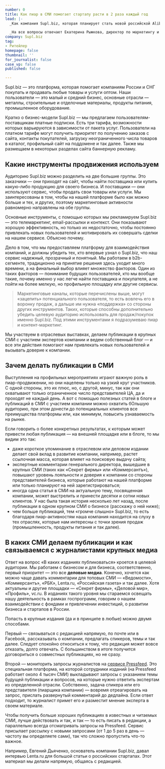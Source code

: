 ```yaml
---
number: 0
title: Как пиар в СМИ помогает стартапу расти в 2 раза каждый год
lead: |-
  _Как компания Supl.biz, которая планирует стать новой российской Alibaba, использует пиар и контент-маркетинг для продвижения своего проекта. Как публикации в «Коммерсанте» и «Ведомостях» и статьи в корпоративном блоге влияют на решение потенциальных клиентов стать пользователями платформы._

  _На все вопросы отвечает Екатерина Рыжкова, директор по маркетингу и PR._
company: Supl.biz
tag:
- Ритейлер
homepage: false
thumbnail: ''
for_journalist: false
case_vp: false
published: false

---
```

Supl.biz — это платформа, которая помогает компаниям России и СНГ покупать и продавать любые товары и услуги оптом. Наши пользователи — это малый и средний бизнес, основные отрасли — металлы, строительные и отделочные материалы, продукты питания, промышленное оборудование.

Кратко о бизнес-модели Supl.biz — мы предлагаем пользователям-поставщикам платные подписки. Есть три тарифа, возможности которых варьируются в зависимости от пакета услуг. Пользователи на платном тарифе могут получить приоритет по получению заказов с сайта, контакты покупателей, загрузку неограниченного числа товаров в каталог, профильный сайт на поддомене и так далее. Также мы размещаем в некоторых разделах сайта баннерную рекламу.

## Какие инструменты продвижения используем

Аудиторию Supl.biz можно разделить на две большие группы. Это заказчики — они приходят на сайт, чтобы найти поставщика или купить какую-либо продукцию для своего бизнеса. И поставщики — они используют сервис, чтобы продать свои товары или услуги. Мы заинтересованы в том, чтобы на нашей платформе было как можно больше и тех, и других, поэтому маркетинговые активности равномерно направлены на обе группы.

Основные инструменты, с помощью которых мы рекламируем Supl.biz — это телемаркетинг, email-рассылки и контекст. Они показывают хорошую эффективность, но только их недостаточно, чтобы постоянно привлекать новых пользователей и мотивировать их совершать сделки на нашем сервисе. Объясню почему.

Дело в том, что мы предоставляем платформу для взаимодействия компаний, и должны убедить тех, кто впервые узнал о Supl.biz, что наш сервис надежный, прозрачный и понятный. Мы работаем в b2b-сегменте, традиционно на принятие решения здесь уходит много времени, а на финальный выбор влияет множество факторов. Один из таких факторов — понимание будущих пользователей, кто мы вообще такие, почему именно у нас легче найти поставщика и покупателя, а не пойти на более мелкую, но профильную площадку или другие сервисы.

> Маркетинговые каналы, которые перечислены выше, могут «зацепить» потенциального пользователя, то есть вовлечь его в воронку продаж, а дальше им нужна «поддержка» со стороны других инструментов. Таких, которые способны дополнительно убедить целевую аудиторию использовать для продаж/покупок именно Supl.biz. Под этими инструментами я подразумеваю пиар и контент-маркетинг.

Мы участвуем в отраслевых выставках, делаем публикации в крупных СМИ с участием экспертов компании и ведем собственный блог — и все эти действия помогают нам привлекать новых пользователей и вызывать доверие к компании.

## Зачем делать публикации в СМИ

Выступления на профильных мероприятиях играют важную роль в пиар-продвижении, но они нацелены только на узкий круг участников. С одной стороны, это их плюс, но, с другой, минус, так как они охватывают только ограниченное число представителей ЦА, да и проходят не каждый день. А вот с помощью полезных статей в блоге и публикаций в СМИ с участием компании можно охватить бОльшую аудиторию, при этом донести до потенциальных клиентов все преимущества платформы или, как минимум, повысить узнаваемость на рынке.

Если говорить о более конкретных результатах, к которым может привести любая публикация — на внешней площадке или в блоге, то мы видим это так:

* даже короткое упоминание в отраслевом или деловом издании делает свой вклад в развитие компании, например, растет ссылочная масса, которая влияет на поисковую выдачу сайта;
* экспертные комментарии генерального директора, вышедшие в крупных СМИ (таких как «Секрет фирмы» или «Коммерсантъ»), повышают уровень лояльности и доверия к компании со стороны представителей бизнеса, которые работают на нашей платформе или только планируют на ней зарегистрироваться;
* иногда одна статья в СМИ на актуальную тему, посвященная компании, может выстрелить и принести десятки и сотни новых клиентов. У нас была такая история несколько лет назад, после публикации в одном крупном СМИ о бизнесе (расскажу о ней ниже);
* чем больше публикаций, тем «громче слышно» Supl.biz, то есть благодаря пиар-активностям наша компания находится на слуху в тех отраслях, которые нам интересны с точки зрения продаж (промышленность, продукты питания и так далее).

## В каких СМИ делаем публикации и как связываемся с журналистами крупных медиа

Ответ на вопрос «В каких изданиях публиковаться» кроется в целевой аудитории. Мы работаем с бизнесом и для бизнеса, соответственно, первый приоритет — это все **деловые медиа**. Конечно, хочется как можно чаще давать комментарии для топовых СМИ — «Ведомости», «Коммерсантъ», «РБК», Lenta.ru, «Российская газета» и так далее. Хотя актуальны и другие площадки — «Секрет фирмы», «Деловой мир», «Профиль», vc.ru. В изданиях такого уровня мы стараемся освещать нашу деятельность в рамках госпрограмм, говорим о нашем взаимодействии с фондами и привлечении инвестиций, о развитии бизнеса и стартапов в России.

Попасть в крупные издания (да и в принципе в любые) можно двумя способами.

Первый — связываться с редакцией напрямую, по почте или в Facebook, рассказывать о компании, предлагать спикеров, темы и так далее. Следует спокойно относиться к тому, что редакция может вовсе отказать, долго отвечать. С большинством в итоге получится договориться о совместных публикациях, но не сразу.

Второй — мониторить запросы журналистов на [сервисе Pressfeed](https://pressfeed.ru/). Это специальная платформа, на которой сотрудники изданий (на Pressfeed работает около 4 тысяч СМИ) выкладывают запросы с указанием темы будущей публикации и вопросов, на которые нужно ответить экспертам из определенной отрасли. Собственно, задача спикера или его представителя (пиарщика компании) — вовремя отреагировать на запрос, прислать развернутый комментарий до дедлайна. Если ответ подходит, то журналист примет его и разместит мнение эксперта в своем материале.

Чтобы получить больше хороших публикациях в известных и читаемых СМИ, лучше действовать и так, и так — то есть писать в редакции, а параллельно всегда отсматривать запросы на Pressfeed. Сервис присылает рассылку с новыми запросами (от 1 до 5 раз в день — частоту вы определяете сами), так что сложно пропустить что-то важное.

Например, Евгений Дьяченко, основатель компании Supl.biz, давал интервью Lenta.ru для большой статьи о российских стартапах. Этот материал мы делали напрямую, общаясь с редакцией.